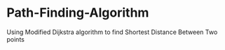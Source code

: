 # Path-Finding-Algorithm
Using Modified Dijkstra algorithm to find Shortest Distance Between Two points
